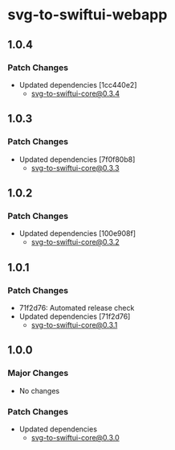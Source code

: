 # svg-to-swiftui-webapp

## 1.0.4

### Patch Changes

- Updated dependencies [1cc440e2]
  - svg-to-swiftui-core@0.3.4

## 1.0.3

### Patch Changes

- Updated dependencies [7f0f80b8]
  - svg-to-swiftui-core@0.3.3

## 1.0.2

### Patch Changes

- Updated dependencies [100e908f]
  - svg-to-swiftui-core@0.3.2

## 1.0.1

### Patch Changes

- 71f2d76: Automated release check
- Updated dependencies [71f2d76]
  - svg-to-swiftui-core@0.3.1

## 1.0.0

### Major Changes

- No changes

### Patch Changes

- Updated dependencies
  - svg-to-swiftui-core@0.3.0
